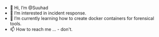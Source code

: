- 👋 Hi, I’m @Suuhad
- 👀 I’m interested in incident response.
- 🌱 I’m currently learning how to create docker containers for forensical tools.
- 📫 How to reach me ... - don't.

<!---
Suuhad/Suuhad is a ✨ special ✨ repository because its `README.md` (this file) appears on your GitHub profile.
You can click the Preview link to take a look at your changes.
--->

